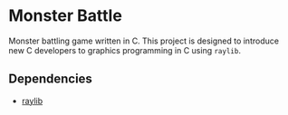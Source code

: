 # Monster Battle

Monster battling game written in C. This project is designed to introduce new C developers to graphics programming in C using `raylib`.

## Dependencies

- [raylib](https://www.raylib.com/)
